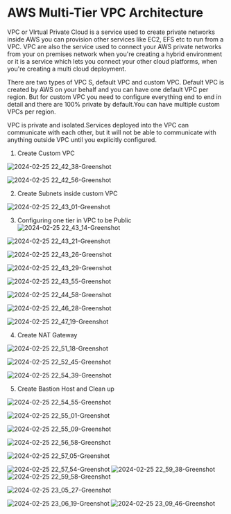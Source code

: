 # AWS Multi-Tier VPC Architecture

VPC or  VIrtual Private Cloud is a service used to create private networks inside AWS you can provision other services like EC2, EFS etc to run from a VPC.
VPC are also the service used to connect your AWS private networks from your on premises network when you're creating a hybrid environment or it is a service which lets you connect your other cloud platforms,
when you're creating a multi cloud deployment.

There are two types of VPC S, default VPC and custom VPC. Default VPC is created by AWS on your behalf and you can have one default VPC per region.
But for custom VPC you need to configure everything end to end in detail and there are 100% private by default.You can have multiple custom VPCs per region.

VPC is private and isolated.Services deployed into the VPC can communicate with each other, but it will not be able to communicate with anything outside VPC until you explicitly configured.

1.	Create Custom VPC

![2024-02-25 22_42_38-Greenshot](https://github.com/Anshul3vishwakarmma6/Aws/assets/159995520/1340fe43-47f2-4916-80db-1e90c4102056)

![2024-02-25 22_42_56-Greenshot](https://github.com/Anshul3vishwakarmma6/Aws/assets/159995520/37b29512-206b-4e3e-a317-1f4587b3846b)


2.	Create Subnets inside custom VPC

![2024-02-25 22_43_01-Greenshot](https://github.com/Anshul3vishwakarmma6/Aws/assets/159995520/629d4df4-1958-40cc-9520-fa4eb04d74a7)


3.	Configuring one tier in VPC to be Public
![2024-02-25 22_43_14-Greenshot](https://github.com/Anshul3vishwakarmma6/Aws/assets/159995520/7faffcbd-1104-4a03-aa8d-7a72ab96f778)

![2024-02-25 22_43_21-Greenshot](https://github.com/Anshul3vishwakarmma6/Aws/assets/159995520/78862f89-6a37-4dae-9322-3047d8765ffe)

![2024-02-25 22_43_26-Greenshot](https://github.com/Anshul3vishwakarmma6/Aws/assets/159995520/8ec6a022-1b65-49be-9ba2-b5f86cb4b06a)

![2024-02-25 22_43_29-Greenshot](https://github.com/Anshul3vishwakarmma6/Aws/assets/159995520/aa7fd1de-208e-456b-a62a-4c2a8d19dff7)

![2024-02-25 22_43_55-Greenshot](https://github.com/Anshul3vishwakarmma6/Aws/assets/159995520/2b771b14-b4e8-4b95-b003-ab34d2079fdf)

![2024-02-25 22_44_58-Greenshot](https://github.com/Anshul3vishwakarmma6/Aws/assets/159995520/34779a09-b744-4169-bfd2-8c056acfffcd)

![2024-02-25 22_46_28-Greenshot](https://github.com/Anshul3vishwakarmma6/Aws/assets/159995520/024907cc-0e2e-4c3c-89b2-7f3dd4f467b6)

![2024-02-25 22_47_19-Greenshot](https://github.com/Anshul3vishwakarmma6/Aws/assets/159995520/b50fd013-e52a-4c39-9883-b3f833b2f777)



4.	Create NAT Gateway

![2024-02-25 22_51_18-Greenshot](https://github.com/Anshul3vishwakarmma6/Aws/assets/159995520/118bf32b-9a71-4515-a44f-d5623e1f3227)

![2024-02-25 22_52_45-Greenshot](https://github.com/Anshul3vishwakarmma6/Aws/assets/159995520/19c810a3-4ed9-4573-bd9c-575735118f9a)

![2024-02-25 22_54_39-Greenshot](https://github.com/Anshul3vishwakarmma6/Aws/assets/159995520/3c9e8352-8ad2-4b31-9aeb-b4aa73a3e5e5)

5.	Create Bastion Host and Clean up 

![2024-02-25 22_54_55-Greenshot](https://github.com/Anshul3vishwakarmma6/Aws/assets/159995520/1d0c1bd3-dd3c-4820-9eb7-1dda79fd8d27)

![2024-02-25 22_55_01-Greenshot](https://github.com/Anshul3vishwakarmma6/Aws/assets/159995520/16d1c9c7-0fee-4050-9e18-5804475efefc)

![2024-02-25 22_55_09-Greenshot](https://github.com/Anshul3vishwakarmma6/Aws/assets/159995520/f3c76a2e-47f8-478e-bb3e-7fa979d7747f)

![2024-02-25 22_56_58-Greenshot](https://github.com/Anshul3vishwakarmma6/Aws/assets/159995520/1b02b965-b8ae-40e7-b8b2-57ae93969a16)

![2024-02-25 22_57_05-Greenshot](https://github.com/Anshul3vishwakarmma6/Aws/assets/159995520/ea73712a-d7ed-4197-9006-6a4c69750b36)

![2024-02-25 22_57_54-Greenshot](https://github.com/Anshul3vishwakarmma6/Aws/assets/159995520/75e3d291-8b90-4590-b0c7-6d0443ff9391)
![2024-02-25 22_59_38-Greenshot](https://github.com/Anshul3vishwakarmma6/Aws/assets/159995520/15606eb8-3dba-4f53-9043-241e9f8dd975)
![2024-02-25 22_59_58-Greenshot](https://github.com/Anshul3vishwakarmma6/Aws/assets/159995520/ed144a73-629a-4885-929d-736169e35514)

![2024-02-25 23_05_27-Greenshot](https://github.com/Anshul3vishwakarmma6/Aws/assets/159995520/ce64ea82-ae82-4a05-9702-c897766019ec)

![2024-02-25 23_06_19-Greenshot](https://github.com/Anshul3vishwakarmma6/Aws/assets/159995520/7f239492-46b5-4455-bf33-4e2cf0a02557)
![2024-02-25 23_09_46-Greenshot](https://github.com/Anshul3vishwakarmma6/Aws/assets/159995520/d4af9fc4-fee7-46ef-a817-408ca7b49ff6)

